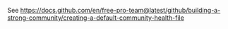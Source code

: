See https://docs.github.com/en/free-pro-team@latest/github/building-a-strong-community/creating-a-default-community-health-file
